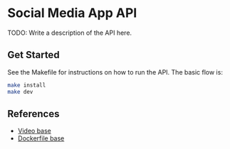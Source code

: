 # Social Media App API

TODO: Write a description of the API here.

## Get Started

See the Makefile for instructions on how to run the API. The basic flow is:

```bash
make install
make dev
```

## References

* [Video base](https://www.youtube.com/watch?v=0sOvCWFmrtA&ab_channel=freeCodeCamp.org)
* [Dockerfile base](https://github.com/k2bd/action-python-poetry)
